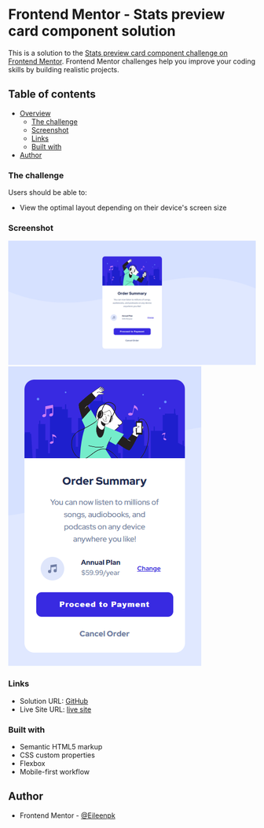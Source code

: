 # Frontend Mentor - Stats preview card component solution

This is a solution to the [Stats preview card component challenge on Frontend Mentor](https://www.frontendmentor.io/challenges/stats-preview-card-component-8JqbgoU62). Frontend Mentor challenges help you improve your coding skills by building realistic projects. 

## Table of contents

- [Overview](#overview)
  - [The challenge](#the-challenge)
  - [Screenshot](#screenshot)
  - [Links](#links)
  - [Built with](#built-with)
- [Author](#author)


### The challenge

Users should be able to:

- View the optimal layout depending on their device's screen size

### Screenshot

![screen shot of full screen webpage](https://github.com/Eileenpk/order-summary-component/blob/main/images/Screenshot-full-website.png)
![screen shot of mobile webpage](https://github.com/Eileenpk/order-summary-component/blob/main/images/Screenshot-mobile.png)
### Links

- Solution URL: [GitHub](https://github.com/Eileenpk/order-summary-component)
- Live Site URL: [live site]( https://eileenpk.github.io/order-summary-component/)

### Built with

- Semantic HTML5 markup
- CSS custom properties
- Flexbox
- Mobile-first workflow

## Author

- Frontend Mentor - [@Eileenpk](https://www.frontendmentor.io/profile/Eileenpk)
